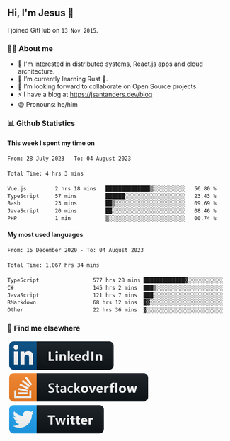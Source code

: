 ## Hi, I'm Jesus 👋

I joined GitHub on `13 Nov 2015`.

<!-- Talking about you -->

### 👨‍💻 About me

- 👦 I'm interested in distributed systems, React.js apps and cloud architecture.
- 🌱 I’m currently learning Rust 🦀.
- 👯 I’m looking forward to collaborate on Open Source projects.
- ⚡️ I have a blog at <https://jsantanders.dev/blog>
- 😄 Pronouns: he/him

### 📊 Github Statistics

#### This week I spent my time on

<!--START_SECTION:weekly-->

```txt
From: 28 July 2023 - To: 04 August 2023

Total Time: 4 hrs 3 mins

Vue.js         2 hrs 18 mins   ██████████████▒░░░░░░░░░░   56.80 %
TypeScript     57 mins         ██████░░░░░░░░░░░░░░░░░░░   23.43 %
Bash           23 mins         ██▒░░░░░░░░░░░░░░░░░░░░░░   09.69 %
JavaScript     20 mins         ██░░░░░░░░░░░░░░░░░░░░░░░   08.46 %
PHP            1 min           ▒░░░░░░░░░░░░░░░░░░░░░░░░   00.74 %
```

<!--END_SECTION:weekly-->

#### My most used languages

<!--START_SECTION:alltime-->

```txt
From: 15 December 2020 - To: 04 August 2023

Total Time: 1,067 hrs 34 mins

TypeScript                 577 hrs 28 mins █████████████▓░░░░░░░░░░░   54.09 %
C#                         145 hrs 2 mins  ███▒░░░░░░░░░░░░░░░░░░░░░   13.59 %
JavaScript                 121 hrs 7 mins  ███░░░░░░░░░░░░░░░░░░░░░░   11.35 %
RMarkdown                  68 hrs 12 mins  █▓░░░░░░░░░░░░░░░░░░░░░░░   06.39 %
Other                      22 hrs 36 mins  ▓░░░░░░░░░░░░░░░░░░░░░░░░   02.12 %
```

<!--END_SECTION:alltime-->

### 📢 Find me elsewhere

<p>
  <a target="_blank" href="https://linkedin.com/in/jsantanders">
    <img src="https://github.com/jsantanders/jsantanders/blob/master/img/linkedin.svg" alt="LinkedIn" style="vertical-align:top; margin:4px">
  </a>
  
  <a target="_blank" href="https://stackoverflow.com/users/7318331/jesus-santander">
    <img src="https://github.com/jsantanders/jsantanders/blob/master/img/stackoverflow.svg" alt="StackOverflow" style="vertical-align:top; margin:4px">
  </a>
  
  <a target="_blank" href="http://twitter.com/jsantanders">
    <img src="https://github.com/jsantanders/jsantanders/blob/master/img/twitter.svg" alt="Twitter" style="vertical-align:top; margin:4px">
  </a>
</p>

